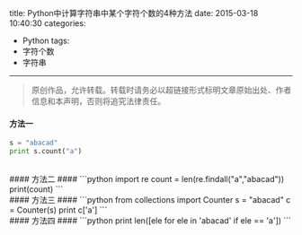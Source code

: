 title: Python中计算字符串中某个字符个数的4种方法
date: 2015-03-18 10:40:30
categories:
- Python
tags:
- 字符个数
- 字符串
---
>原创作品，允许转载。转载时请务必以超链接形式标明文章原始出处、作者信息和本声明，否则将追究法律责任。

#### 方法一 ####
```python
s = "abacad"
print s.count("a")
```
<br>
#### 方法二 ####
```python
import re
count = len(re.findall("a","abacad"))
print(count)
```
<br>
#### 方法三 ####
```python
from collections import Counter
s = "abacad"
c = Counter(s)
print c['a']
```
<br>
#### 方法四 ####
```python
print len([ele for ele in 'abacad' if ele == 'a'])
```
